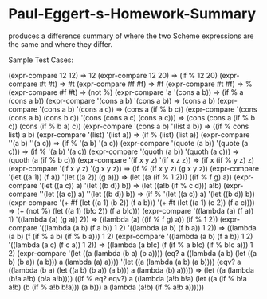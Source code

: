 # Paul-Eggert-s-Homework-Summary
produces a difference summary of where the two Scheme expressions are the same and where they differ.

Sample Test Cases:

(expr-compare 12 12)  ⇒  12
(expr-compare 12 20)  ⇒  (if % 12 20)
(expr-compare #t #t)  ⇒  #t
(expr-compare #f #f)  ⇒  #f
(expr-compare #t #f)  ⇒  %
(expr-compare #f #t)  ⇒  (not %)
(expr-compare 'a '(cons a b))  ⇒  (if % a (cons a b))
(expr-compare '(cons a b) '(cons a b))  ⇒  (cons a b)
(expr-compare '(cons a b) '(cons a c))  ⇒  (cons a (if % b c))
(expr-compare '(cons (cons a b) (cons b c))
              '(cons (cons a c) (cons a c)))
  ⇒ (cons (cons a (if % b c)) (cons (if % b a) c))
(expr-compare '(cons a b) '(list a b))  ⇒  ((if % cons list) a b)
(expr-compare '(list) '(list a))  ⇒  (if % (list) (list a))
(expr-compare ''(a b) ''(a c))  ⇒  (if % '(a b) '(a c))
(expr-compare '(quote (a b)) '(quote (a c)))  ⇒  (if % '(a b) '(a c))
(expr-compare '(quoth (a b)) '(quoth (a c)))  ⇒  (quoth (a (if % b c)))
(expr-compare '(if x y z) '(if x z z))  ⇒  (if x (if % y z) z)
(expr-compare '(if x y z) '(g x y z))
  ⇒ (if % (if x y z) (g x y z))
(expr-compare '(let ((a 1)) (f a)) '(let ((a 2)) (g a)))
  ⇒ (let ((a (if % 1 2))) ((if % f g) a))
(expr-compare '(let ((a c)) a) '(let ((b d)) b))
  ⇒ (let ((a!b (if % c d))) a!b)
(expr-compare ''(let ((a c)) a) ''(let ((b d)) b))
  ⇒ (if % '(let ((a c)) a) '(let ((b d)) b))
(expr-compare '(+ #f (let ((a 1) (b 2)) (f a b)))
              '(+ #t (let ((a 1) (c 2)) (f a c))))
  ⇒ (+
     (not %)
     (let ((a 1) (b!c 2)) (f a b!c)))
(expr-compare '((lambda (a) (f a)) 1) '((lambda (a) (g a)) 2))
  ⇒ ((lambda (a) ((if % f g) a)) (if % 1 2))
(expr-compare '((lambda (a b) (f a b)) 1 2)
              '((lambda (a b) (f b a)) 1 2))
  ⇒ ((lambda (a b) (f (if % a b) (if % b a))) 1 2)
(expr-compare '((lambda (a b) (f a b)) 1 2)
              '((lambda (a c) (f c a)) 1 2))
  ⇒ ((lambda (a b!c) (f (if % a b!c) (if % b!c a)))
     1 2)
(expr-compare '(let ((a (lambda (b a) (b a))))
                 (eq? a ((lambda (a b) (let ((a b) (b a)) (a b)))
                         a (lambda (a) a))))
              '(let ((a (lambda (a b) (a b))))
                 (eqv? a ((lambda (b a) (let ((a b) (b a)) (a b)))
                          a (lambda (b) a)))))
  ⇒ (let ((a (lambda (b!a a!b) (b!a a!b))))
      ((if % eq? eqv?)
       a
       ((lambda (a!b b!a) (let ((a (if % b!a a!b) (b (if % a!b b!a))) (a b)))
        a (lambda (a!b) (if % a!b a))))))
